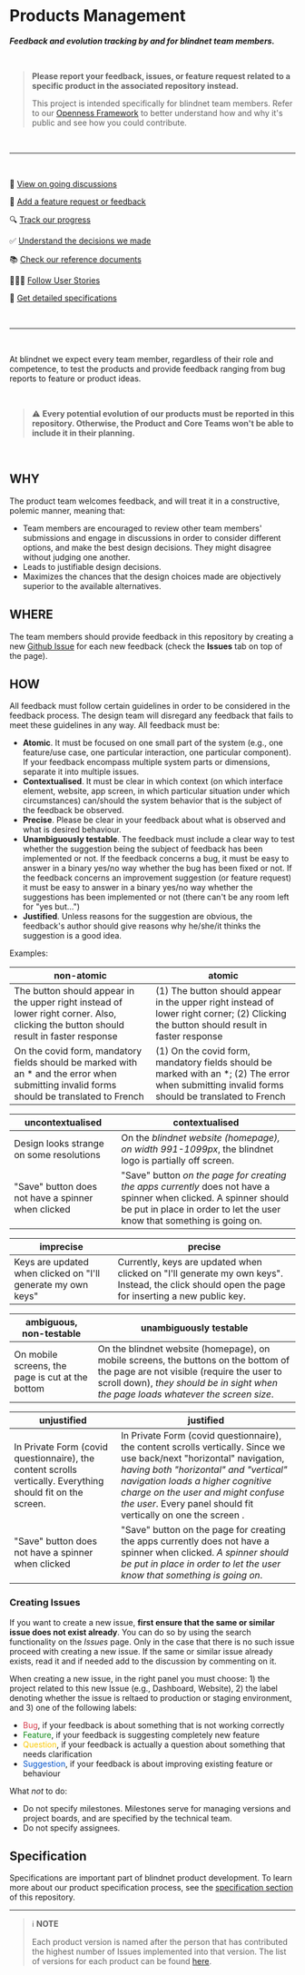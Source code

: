# Products Management

***Feedback and evolution tracking by and for blindnet team members.***

<br />

> **Please report your feedback, issues, or feature request related to a specific product in the associated repository instead.**
>
> This project is intended specifically for blindnet team members. Refer to our [Openness Framework](https://github.com/blindnet-io/openness) to better understand how and why it's public and see how you could contribute.

<br />

---

<br />

:eyes: [View on going discussions](https://github.com/blindnet-io/clients/issues)

:rocket: [Add a feature request or feedback](#creating-issues)

:mag: [Track our progress](https://github.com/orgs/blindnet-io/projects)

:white_check_mark: [Understand the decisions we made](./decisions/)

:books: [Check our reference documents](./refs/)

:people_holding_hands: [Follow User Stories](./user-stories/)

:bookmark_tabs: [Get detailed specifications](./specifications/)

<br />

---

<br />

At blindnet we expect every team member, regardless of their role and competence, to test the products and provide feedback ranging from bug reports to feature or product ideas.

<br />

> :warning: **Every potential evolution of our products must be reported in this repository. Otherwise, the Product and Core Teams won't be able to include it in their planning.**

<br />

## WHY

The product team welcomes feedback, and will treat it in a constructive, polemic manner, meaning that:

- Team members are encouraged to review other team members' submissions and engage in discussions in order to consider different options, and make the best design decisions. They might disagree without judging one another.
- Leads to justifiable design decisions.
- Maximizes the chances that the design choices made are objectively superior to the available alternatives.

## WHERE

The team members should provide feedback in this repository by creating a new [Github Issue](https://docs.github.com/en/issues/tracking-your-work-with-issues/creating-an-issue) for each new feedback (check the **Issues** tab on top of the page).

## HOW

All feedback must follow certain guidelines in order to be considered in the feedback process. The design team will disregard any feedback that fails to meet these guidelines in any way. All feedback must be:

- **Atomic**. It must be focused on one small part of the system (e.g., one feature/use case, one particular interaction, one particular component). If your feedback encompass multiple system parts or dimensions, separate it into multiple issues.
- **Contextualised**. It must be clear in which context (on which interface element, website, app screen, in which particular situation under which circumstances) can/should the system behavior that is the subject of the feedback be observed. 
- **Precise**. Please be clear in your feedback about what is observed and what is desired behaviour.
- **Unambiguously testable**. The feedback must include a clear way to test whether the suggestion being the subject of feedback has been implemented or not. If the feedback concerns a bug, it must be easy to answer in a binary yes/no way whether the bug has been fixed or not. If the feedback concerns an improvement suggestion (or feature request) it must be easy to answer in a binary yes/no way whether the suggestions has been implemented or not (there can't be any room left for "yes but…")
- **Justified**. Unless reasons for the suggestion are obvious, the feedback's author should give reasons why he/she/it thinks the suggestion is a good idea.

Examples:

<!-- prettier-ignore -->
| non-atomic | atomic 
| ----------- | -----------
| The button should appear in the upper right instead of lower right corner. Also, clicking the button should result in faster response | (1) The button should appear in the upper right instead of lower right corner; (2) Clicking the button should result in faster response
| On the covid form, mandatory fields should be marked with an * and the error when submitting invalid forms should be translated to French | (1) On the covid form, mandatory fields should be marked with an *; (2) The error when submitting invalid forms should be translated to French

<!-- prettier-ignore -->
| uncontextualised | contextualised 
| ----------- | -----------
| Design looks strange on some resolutions | On the *blindnet website (homepage), on width 991-1099px*, the blindnet logo is partially off screen. 
| "Save" button does not have a spinner when clicked | "Save" button *on the page for creating the apps currently* does not have a spinner when clicked. A spinner should be put in place in order to let the user know that something is going on.

<!-- prettier-ignore -->
| imprecise | precise
| ----------- | -----------
| Keys are updated when clicked on "I'll generate my own keys" | Currently, keys are updated when clicked on "I'll generate my own keys". Instead, the click should open the page for inserting a new public key. 

<!-- prettier-ignore -->
| ambiguous, non-testable | unambiguously testable
| ----------- | -----------
| On mobile screens, the page is cut at the bottom | On the blindnet website (homepage), on mobile screens, the buttons on the bottom of the page are not visible (require the user to scroll down), *they should be in sight when the page loads whatever the screen size*.

<!-- prettier-ignore -->
| unjustified | justified
| ----------- | -----------
| In Private Form (covid questionnaire), the content scrolls vertically. Everything should fit on the screen. | In Private Form (covid questionnaire), the content scrolls vertically. Since we use back/next "horizontal" navigation, *having both "horizontal" and "vertical" navigation loads a higher cognitive charge on the user and might confuse the user*. Every panel should fit vertically on one the screen .
| "Save" button does not have a spinner when clicked | "Save" button on the page for creating the apps currently does not have a spinner when clicked. *A spinner should be put in place in order to let the user know that something is going on*.

### Creating Issues

If you want to create a new issue, **first ensure that the same or similar issue does not exist already**. You can do so by using the search functionality on the _Issues_ page. Only in the case that there is no such issue proceed with creating a new issue. If the same or similar issue already exists, read it and if needed add to the discussion by commenting on it.

When creating a new issue, in the right panel you must choose: 1) the project related to this new Issue (e.g., Dashboard, Website), 2) the label denoting whether the issue is reltaed to production or staging environment, and 3) one of the following labels:

- <span style="color: #d73a4a;">Bug</span>, if your feedback is about something that is not working correctly 
- <span style="color: #0E8A16;">Feature</span>, if your feedback is suggesting completely new feature 
- <span style="color: #FBCA04;">Question</span>, if your feedback is actually a question about something that needs clarification
- <span style="color: #0052CC;">Suggestion</span>, if your feedback is about improving existing feature or behaviour 

What *not* to do:

- Do not specify milestones. Milestones serve for managing versions and project boards, and are specified by the technical team.
- Do not specify assignees.

## Specification

Specifications are important part of blindnet product development. To learn more about our product specification process, see the [specification section](./specifications/) of this repository.

---

> :information_source: **NOTE**
>
> Each product version is named after the person that has contributed the highest number of Issues implemented into that version.
> The list of versions for each product can be found [here](https://docs.google.com/spreadsheets/d/1IPDMv1cJISbsn_z2uGiskMN92HbGMSpZKmGzr1FhLvo/edit?usp=sharing).
